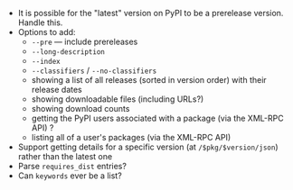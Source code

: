 - It is possible for the "latest" version on PyPI to be a prerelease version.
  Handle this.
- Options to add:
    - `--pre` — include prereleases
    - `--long-description`
    - `--index`
    - `--classifiers` / `--no-classifiers`
    - showing a list of all releases (sorted in version order) with their
      release dates
    - showing downloadable files (including URLs?)
    - showing download counts
    - getting the PyPI users associated with a package (via the XML-RPC API) ?
    - listing all of a user's packages (via the XML-RPC API)
- Support getting details for a specific version (at `/$pkg/$version/json`)
  rather than the latest one
- Parse `requires_dist` entries?
- Can `keywords` ever be a list?
